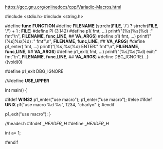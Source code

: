https://gcc.gnu.org/onlinedocs/cpp/Variadic-Macros.html


#include <stdio.h>
#include <string.h>

#define __func__ __FUNCTION__
#define __FILENAME__ (strrchr(__FILE__, '/') ? strrchr(__FILE__, '/') + 1 : __FILE__)
#define PI (3.142)
#define p1( fmt, ...) printf("[%s]%s(%d) :" fmt"\n", __FILENAME__, __func__,__LINE__, ## __VA_ARGS__)
#define p1( fmt, ...) printf("[%s]%s(%d) :" fmt"\n", __FILENAME__, __func__,__LINE__, ## __VA_ARGS__)
#define p1_enter( fmt, ...) printf("[%s]%s(%d) ENTER:" fmt"\n", __FILENAME__, __func__,__LINE__, ## __VA_ARGS__)
#define p1_exit( fmt, ...) printf("[%s]%s(%d) exit:" fmt"\n", __FILENAME__, __func__,__LINE__, ## __VA_ARGS__)
#define DBG_IGNORE(...)                                  ((void)0)

#define p1_exit DBG_IGNORE

//#define __USE_UPPER__

int main()
{

#ifdef __WIN32__
  p1_enter("use macro");
  p1_enter("use macro");
#else
#ifdef __UNIX__
  p1("use macro %d %s", 1234, "charlyn" );
#endif


  p1_exit("use macro");
}


//header.h
#ifndef __HEADER_H_
#define __HEADER_H_

int a= 1;

#endif
